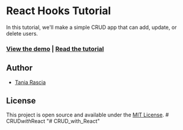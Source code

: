 # React Hooks Tutorial

In this tutorial, we'll make a simple CRUD app that can add, update, or delete users.

### [View the demo](https://taniarascia.github.io/react-hooks/) | [Read the tutorial](https://www.taniarascia.com/crud-app-in-react-with-hooks/)

## Author

- [Tania Rascia](https://www.taniarascia.com)

## License

This project is open source and available under the [MIT License](LICENSE).
#   C R U D _ w i t h _ R e a c t  
 "# CRUD_with_React" 
